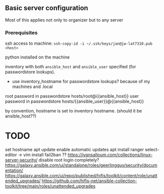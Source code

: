 ## Basic server configuration

Most of this applies not only to organizer but to any server

### Prerequisites

ssh access to machine: `ssh-copy-id -i ~/.ssh/keys/jan@jw-lat7310.pub <host>`

python installed on the machine

inventory with both `ansible_host` and `ansible_user` specified (for passwordstore lookups).
- use inventory_hostname for passwordstore lookups? because of my machines and .local 

root password in passwordstore hosts/root@{{ansible_host}}
user password in passwordstore hosts/{{ansible_user}}@{{ansible_host}}

by convention, hostname is set to inventory hostname. (should it be ansible_host??)

# TODO

set hostname
apt update
enable automatic updates
apt install ranger
select-editor -> vim
install fail2ban ??
https://ivansalloum.com/collections/linux-server-security/
disable root login completely?
https://galaxy.ansible.com/ui/standalone/roles/geerlingguy/security/documentation/
https://galaxy.ansible.com/ui/repo/published/hifis/toolkit/content/role/unattended_upgrades/
https://github.com/hifis-net/ansible-collection-toolkit/tree/main/roles/unattended_upgrades